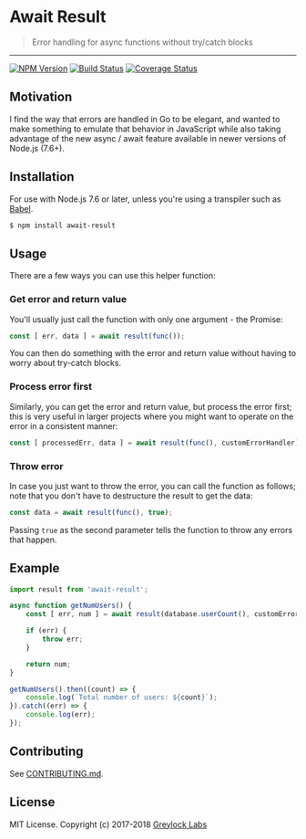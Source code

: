 # Await Result

> Error handling for async functions without try/catch blocks

---

[![NPM Version][npm-image]][npm-url]
[![Build Status][travis-image]][travis-url]
[![Coverage Status][coveralls-image]][coveralls-url]

## Motivation

I find the way that errors are handled in Go to be elegant, and wanted to make something to emulate that behavior in
JavaScript while also taking advantage of the new async / await feature available in newer versions of Node.js (7.6+).

## Installation

For use with Node.js 7.6 or later, unless you're using a transpiler such as [Babel](https://babeljs.io).

```bash
$ npm install await-result
```

## Usage

There are a few ways you can use this helper function:

### Get error and return value

You'll usually just call the function with only one argument - the Promise:

```js
const [ err, data ] = await result(func());
```

You can then do something with the error and return value without having to worry about try-catch
blocks.

### Process error first

Similarly, you can get the error and return value, but process the error first; this is very useful in
larger projects where you might want to operate on the error in a consistent manner:

```js
const [ processedErr, data ] = await result(func(), customErrorHandler);
```

### Throw error

In case you just want to throw the error, you can call the function as follows; note that you don't have to
destructure the result to get the data:

```js
const data = await result(func(), true);
```

Passing `true` as the second parameter tells the function to throw any errors that happen.

## Example

```js
import result from 'await-result';

async function getNumUsers() {
    const [ err, num ] = await result(database.userCount(), customErrorHandler);

    if (err) {
        throw err;
    }

    return num;
}

getNumUsers().then((count) => {
    console.log(`Total number of users: ${count}`);
}).catch((err) => {
    console.log(err);
});
```

## Contributing

See [CONTRIBUTING.md](CONTRIBUTING.md).

## License

MIT License. Copyright (c) 2017-2018 [Greylock Labs](https://greylocklabs.com)

[npm-image]: https://img.shields.io/npm/v/await-result.svg?style=flat-square
[npm-url]: https://npmjs.org/package/await-result

[travis-image]: https://img.shields.io/travis/greylocklabs/await-result.svg?style=flat-square
[travis-url]: https://travis-ci.org/greylocklabs/await-result

[coveralls-image]: https://coveralls.io/repos/github/greylocklabs/http/badge.svg?branch=master
[coveralls-url]: https://coveralls.io/github/greylocklabs/http?branch=master
